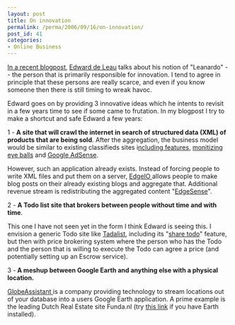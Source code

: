 ```yaml
---
layout: post
title: On innovation
permalink: /perma/2006/09/16/on-innovation/
post_id: 41
categories: 
- Online Business
---
```


<a href="http://www.cogmios.nl/2006/09/13/10-tips-to-become-the-innovation-company-bonus-3-free-ideas-for-your-web20-internet-startup/#comments">In a recent blogpost</a>, <a href="http://www.linkedin.com/in/internet">Edward de Leau</a> talks about his notion of "Leanardo" -- the person that is primarily responsible for innovation. I tend to agree in principle that these persons are really scarce, and even if you know someone then there is still timing to wreak havoc.

Edward goes on by providing 3 innovative ideas which he intents to revisit in a few years time to see if some came to frutation. In my blogpost I try to make a shortcut and safe Edward a few years:

1 - <span style="font-weight: bold">A site that will crawl the internet in search of structured data (XML) of products that are being sold</span>. After the aggregation, the business model would be similar to existing classifieds sites i<a href="http://statisch.marktplaats.nl/help/kopenverkopen/beginnendeverkopers.html">ncluding features</a>, <a href="http://marktplaats.custhelp.com/cgi-bin/marktplaats.cfg/php/enduser/std_adp.php?p_faqid=10">monitizing</a> <a href="http://statisch.marktplaats.nl/help/topadvertenties/admarkt.html">eye balls</a> and <a href="https://www.google.com/adsense/">Google AdSense</a>.

However, such an application already exists. Instead of forcing people to write XML files and put them on a server, <a href="http://www.edgeio.com/">EdgeIO </a>allows people to make blog posts on their already existing blogs and aggregate that. Additional revenue stream is redistributing the aggregated content "<a href="http://blog.edgeio.com/?p=35">EdgeSense</a>".

2 - <span style="font-weight: bold">A Todo list site that brokers between people without time and with time</span>.

This one I have not seen yet in the form I think Edward is seeing this. I envision a generic Todo site like <a href="http://www.tadalist.com/">Tadalist</a>, including its "<a href="http://purpleslurple.net/ps.php?theurl=http://www.tadalist.com/#purp127">share todo</a>" feature, but then with price brokering system where the person who has the Todo and the person that is willing to execute the Todo can agree a price (and potentially setting up an Escrow service).

3 -<span style="font-weight: bold"> A meshup between Google Earth and anything else with a physical location.</span>

<a href="http://www.globeassistant.com/">GlobeAssistant </a>is a company providing technology to stream locations out of your database into a users Google Earth application. A prime example is the leading Dutch Real Estate site Funda.nl (try <a href="http://www.xsweb.com/funda/funda.php">this link</a> if you have Earth installed).